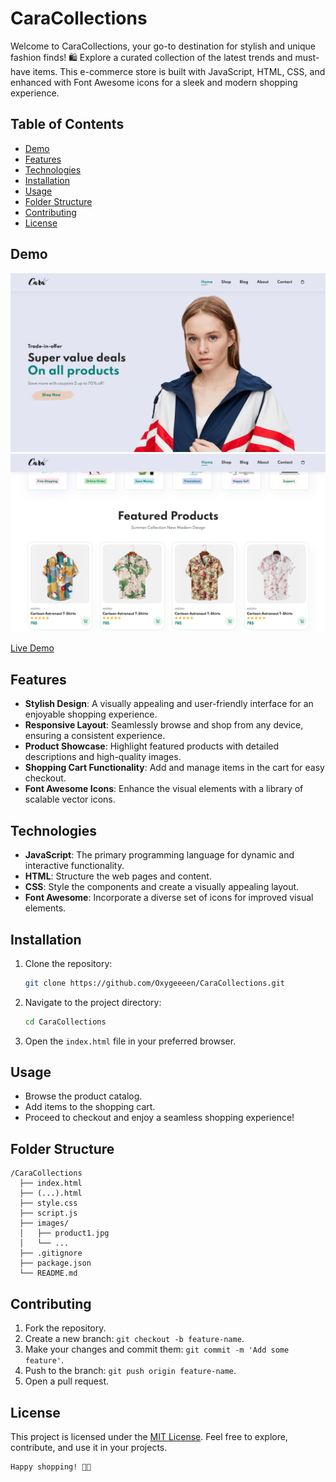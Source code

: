 # CaraCollections

Welcome to CaraCollections, your go-to destination for stylish and unique fashion finds! 🛍️ Explore a curated collection of the latest trends and must-have items. This e-commerce store is built with JavaScript, HTML, CSS, and enhanced with Font Awesome icons for a sleek and modern shopping experience.

## Table of Contents

- [Demo](#demo)
- [Features](#features)
- [Technologies](#technologies)
- [Installation](#installation)
- [Usage](#usage)
- [Folder Structure](#folder-structure)
- [Contributing](#contributing)
- [License](#license)

## Demo

![CaraCollections](img/screenshot/1.png)
![CaraCollections](img/screenshot/2.png)

[Live Demo](https://caracollections.netlify.app/)

## Features

- **Stylish Design**: A visually appealing and user-friendly interface for an enjoyable shopping experience.
- **Responsive Layout**: Seamlessly browse and shop from any device, ensuring a consistent experience.
- **Product Showcase**: Highlight featured products with detailed descriptions and high-quality images.
- **Shopping Cart Functionality**: Add and manage items in the cart for easy checkout.
- **Font Awesome Icons**: Enhance the visual elements with a library of scalable vector icons.

## Technologies

- **JavaScript**: The primary programming language for dynamic and interactive functionality.
- **HTML**: Structure the web pages and content.
- **CSS**: Style the components and create a visually appealing layout.
- **Font Awesome**: Incorporate a diverse set of icons for improved visual elements.

## Installation

1. Clone the repository:

   ```bash
   git clone https://github.com/Oxygeeeen/CaraCollections.git
   ```

2. Navigate to the project directory:

   ```bash
   cd CaraCollections
   ```

3. Open the `index.html` file in your preferred browser.

## Usage

- Browse the product catalog.
- Add items to the shopping cart.
- Proceed to checkout and enjoy a seamless shopping experience!

## Folder Structure

```plaintext
/CaraCollections
  ├── index.html
  ├── (...).html
  ├── style.css
  ├── script.js
  ├── images/
  │   ├── product1.jpg
  │   └── ...
  ├── .gitignore
  ├── package.json
  └── README.md
```

## Contributing

1. Fork the repository.
2. Create a new branch: `git checkout -b feature-name`.
3. Make your changes and commit them: `git commit -m 'Add some feature'`.
4. Push to the branch: `git push origin feature-name`.
5. Open a pull request.

## License

This project is licensed under the [MIT License](https://opensource.org/licenses/MIT). Feel free to explore, contribute, and use it in your projects.

```
Happy shopping! 🛒✨
```
